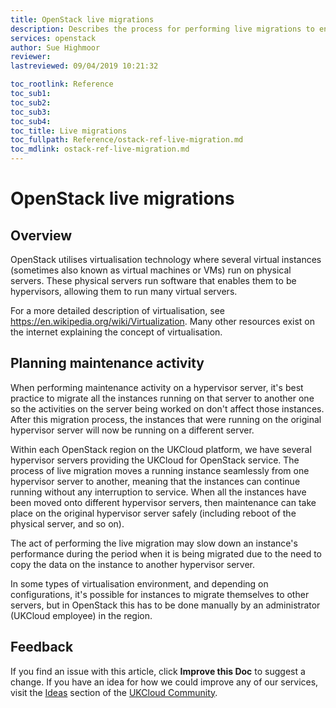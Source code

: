 ```yaml
---
title: OpenStack live migrations
description: Describes the process for performing live migrations to enable maintenance activity on OpenStack hypervisor servers
services: openstack
author: Sue Highmoor
reviewer:
lastreviewed: 09/04/2019 10:21:32

toc_rootlink: Reference
toc_sub1: 
toc_sub2:
toc_sub3:
toc_sub4:
toc_title: Live migrations
toc_fullpath: Reference/ostack-ref-live-migration.md
toc_mdlink: ostack-ref-live-migration.md
---
```


# OpenStack live migrations

## Overview

OpenStack utilises virtualisation technology where several virtual instances (sometimes also known as virtual machines or VMs) run on physical servers. These physical servers run software that enables them to be hypervisors, allowing them to run many virtual servers.

For a more detailed description of virtualisation, see <https://en.wikipedia.org/wiki/Virtualization>. Many other resources exist on the internet explaining the concept of virtualisation.

## Planning maintenance activity

When performing maintenance activity on a hypervisor server, it's best practice to migrate all the instances running on that server to another one so the activities on the server being worked on don't affect those instances. After this migration process, the instances that were running on the original hypervisor server will now be running on a different server.

Within each OpenStack region on the UKCloud platform, we have several hypervisor servers providing the UKCloud for OpenStack service. The process of live migration moves a running instance seamlessly from one hypervisor server to another, meaning that the instances can continue running without any interruption to service. When all the instances have been moved onto different hypervisor servers, then maintenance can take place on the original hypervisor server safely (including reboot of the physical server, and so on).

The act of performing the live migration may slow down an instance's performance during the period when it is being migrated due to the need to copy the data on the instance to another hypervisor server.

In some types of virtualisation environment, and depending on configurations, it's possible for instances to migrate themselves to other servers, but in OpenStack this has to be done manually by an administrator (UKCloud employee) in the region.

## Feedback

If you find an issue with this article, click **Improve this Doc** to suggest a change. If you have an idea for how we could improve any of our services, visit the [Ideas](https://community.ukcloud.com/ideas) section of the [UKCloud Community](https://community.ukcloud.com).
